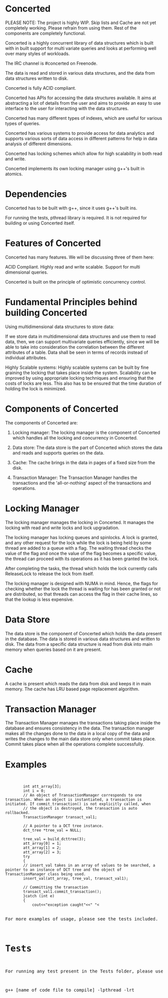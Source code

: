 Concerted
=========

PLEASE NOTE: The project is highly WIP. Skip lists and Cache are not yet completely working. Please refrain from using them. Rest of the components are completely functional.

Concerted is a highly concurrent library of data structures which is built with in built support for multi variate queries and looks at performing well over many styles of workloads.

The IRC channel is #concerted on Freenode.

The data is read and stored in various data structures, and the data from data structures written to disk.

Concerted is fully ACID compliant.

Concerted has APIs for accessing the data structures available. It aims at abstracting a lot of details from the user and aims to provide an easy to use interface to the user for interacting with the data structures.

Concerted has many different types of indexes, which are useful for various types of queries.

Concerted has various systems to provide access for data analytics and supports   various sorts of data access in different patterns for help in data analysis of different dimensions.

Concerted has locking schemes which allow for high scalability in both read and write.

Concerted implements its own locking manager using g++'s built in atomics.

Dependencies
============

Concerted has to be built with g++, since it uses g++'s built ins.

For running the tests, pthread library is required. It is not required for building or using Concerted itself.

Features of Concerted
=====================

Concerted has many features. We will be discussing three of them here:

ACID Compliant.
Highly read and write scalable.
Support for multi dimensional queries.

Concerted is built on the principle of optimistic concurrency control.


Fundamental Principles behind building Concerted
================================================

Using multidimensional data structures to store data: 

If we store data in multidimensional data structures and use them to read data, then, we can support multivariate queries efficiently, since we will be able to take into consideration the correlation between the different attributes of a table. Data shall be seen in terms of records instead of individual attributes.


Highly Scalable systems: 
Highly scalable systems can be built by fine graining the locking that takes place inside the system. Scalability can be improved by using appropriate locking techniques and ensuring that the costs of locks are less. This also has to be ensured that the time duration of holding the lock is minimized.


Components of Concerted
=======================

The components of Concerted are:


1) Locking manager: The locking manager is the component of Concerted which handles all the locking and concurrency in Concerted.

2) Data store: The data store is the part of Concerted which stores the data and reads and supports queries on the data.

3) Cache: The cache brings in the data in pages of a fixed size from the disk.

4) Transaction Manager: The Transaction Manager handles the transactions and the 'all-or-nothing' aspect of the transactions and operations.



Locking Manager
==============

The locking manager manages the locking in Concerted. It manages the locking with read and write locks and lock upgradation.

The locking manager has locking queues and spinlocks. A lock is granted, and any other request for the lock while the lock is being held by some thread are added to a queue with a flag. The waiting thread checks the value of the flag and once the value of the flag becomes a specific value, the thread can proceed with its operations as it has been granted the lock.

After completing the tasks, the thread which holds the lock currently calls ReleaseLock to release the lock from itself.

The locking manager is designed with NUMA in mind. Hence, the flags for checking whether the lock the thread is waiting for has been granted or not are distributed, so that threads can access the flag in their cache lines, so that the lookup is less expensive.


Data Store
==========

The data store is the component of Concerted which holds the data present in the database. The data is stored in various data structures and written to disk. The data from a specific data structure is read from disk into main memory when queries based on it are present.



Cache
=====

A cache is present which reads the data from disk and keeps it in main memory. The cache has LRU based page replacement algorithm.


Transaction Manager
===================

The Transaction Manager manages the transactions taking place inside the database and ensures consistency in the data. The transaction manager makes all the changes done to the data in a local copy of the data and writes the changes to the main data store only when commit takes place. Commit takes place when all the operations complete successfully.

Examples
========

<pre><code> 

		int att_array[3];
		int i = 0;
		// An object of TransactionManager corresponds to one transaction. When an object is instantiated, a transaction is initiated. If commit_transaction() is not explicitly called, when
		// the object is destroyed, the transaction is auto rollbacked.
		TransactionManager transact_val1;

		// A pointer to a DCT tree instance.
		dct_tree *tree_val = NULL;

		tree_val = build_dcttree(3);
		att_array[0] = 1;
		att_array[1] = 2;
		att_array[2] = 3;
		try
		{
		// insert_val takes in an array of values to be searched, a pointer to an instance of DCT tree and the object of TransactionManager class being used.
		insert_val(att_array, tree_val, transact_val1);

		// Committing the transaction
		transact_val1.commit_transaction();
		}catch (int e)
		{
			cout<<"exception caught"<<" "<<e<<endl;
			return 1;
		}

		if (search_val(att_array, tree_val))
		{
			cout<<"All values found"<<endl;
		}
		else
		{
			cout<<"All values not found"<<endl;
		}
</pre></code>

For more examples of usage, please see the tests included.

Tests
=====

For running any test present in the Tests folder, please use:

g++ [name of code file to compile] -lpthread -lrt


